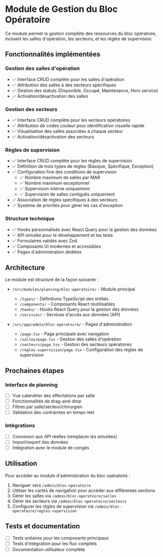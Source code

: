 # Module de Gestion du Bloc Opératoire

Ce module permet la gestion complète des ressources du bloc opératoire, incluant les salles d'opération, les secteurs, et les règles de supervision.

## Fonctionnalités implémentées

### Gestion des salles d'opération
- ✅ Interface CRUD complète pour les salles d'opération
- ✅ Attribution des salles à des secteurs spécifiques
- ✅ Gestion des statuts (Disponible, Occupé, Maintenance, Hors service)
- ✅ Activation/désactivation des salles

### Gestion des secteurs
- ✅ Interface CRUD complète pour les secteurs opératoires
- ✅ Attribution de codes couleur pour identification visuelle rapide
- ✅ Visualisation des salles associées à chaque secteur
- ✅ Activation/désactivation des secteurs

### Règles de supervision
- ✅ Interface CRUD complète pour les règles de supervision
- ✅ Définition de trois types de règles (Basique, Spécifique, Exception)
- ✅ Configuration fine des conditions de supervision
  - ✅ Nombre maximum de salles par MAR
  - ✅ Nombre maximum exceptionnel
  - ✅ Supervision interne uniquement
  - ✅ Supervision de salles contiguës uniquement
- ✅ Association de règles spécifiques à des secteurs
- ✅ Système de priorités pour gérer les cas d'exception

### Structure technique
- ✅ Hooks personnalisés avec React Query pour la gestion des données
- ✅ API simulée pour le développement et les tests
- ✅ Formulaires validés avec Zod
- ✅ Composants UI modernes et accessibles
- ✅ Pages d'administration dédiées

## Architecture

Le module est structuré de la façon suivante :

- `/src/modules/planning/bloc-operatoire/` - Module principal
  - `/types/` - Définitions TypeScript des entités
  - `/components/` - Composants React réutilisables
  - `/hooks/` - Hooks React Query pour la gestion des données
  - `/services/` - Services d'accès aux données (API)

- `/src/app/admin/bloc-operatoire/` - Pages d'administration
  - `/page.tsx` - Page principale avec navigation
  - `/salles/page.tsx` - Gestion des salles d'opération
  - `/secteurs/page.tsx` - Gestion des secteurs opératoires
  - `/regles-supervision/page.tsx` - Configuration des règles de supervision

## Prochaines étapes

### Interface de planning
- [ ] Vue calendrier des affectations par salle
- [ ] Fonctionnalités de drag-and-drop
- [ ] Filtres par salle/secteur/chirurgien
- [ ] Validation des contraintes en temps réel

### Intégrations
- [ ] Connexion aux API réelles (remplacer les simulées)
- [ ] Import/export des données
- [ ] Intégration avec le module de congés

## Utilisation

Pour accéder au module d'administration du bloc opératoire :

1. Naviguer vers `/admin/bloc-operatoire`
2. Utiliser les cartes de navigation pour accéder aux différentes sections
3. Gérer les salles via `/admin/bloc-operatoire/salles`
4. Gérer les secteurs via `/admin/bloc-operatoire/secteurs`
5. Configurer les règles de supervision via `/admin/bloc-operatoire/regles-supervision`

## Tests et documentation

- [ ] Tests unitaires pour les composants principaux
- [ ] Tests d'intégration pour les flux complets
- [ ] Documentation utilisateur complète 
